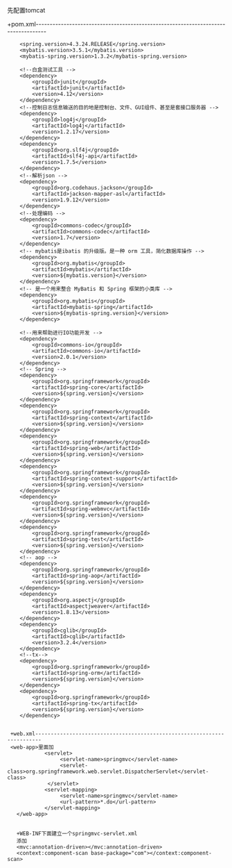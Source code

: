 先配置tomcat

+pom.xml----------------------------------------------------------------------------------

        <spring.version>4.3.24.RELEASE</spring.version>
        <mybatis.version>3.5.1</mybatis.version>
        <mybatis-spring.version>1.3.2</mybatis-spring.version>

        <!--白盒测试工具 -->
        <dependency>
            <groupId>junit</groupId>
            <artifactId>junit</artifactId>
            <version>4.12</version>
        </dependency>
        <!--控制日志信息输送的目的地是控制台、文件、GUI组件、甚至是套接口服务器 -->
        <dependency>
            <groupId>log4j</groupId>
            <artifactId>log4j</artifactId>
            <version>1.2.17</version>
        </dependency>
        <dependency>
            <groupId>org.slf4j</groupId>
            <artifactId>slf4j-api</artifactId>
            <version>1.7.5</version>
        </dependency>
        <!--解析json -->
        <dependency>
            <groupId>org.codehaus.jackson</groupId>
            <artifactId>jackson-mapper-asl</artifactId>
            <version>1.9.12</version>
        </dependency>
        <!--处理编码 -->
        <dependency>
            <groupId>commons-codec</groupId>
            <artifactId>commons-codec</artifactId>
            <version>1.7</version>
        </dependency>
        <!-- mybatis是ibatis 的升级版。是一种 orm 工具，简化数据库操作 -->
        <dependency>
            <groupId>org.mybatis</groupId>
            <artifactId>mybatis</artifactId>
            <version>${mybatis.version}</version>
        </dependency>
        <!-- 是一个用来整合 MyBatis 和 Spring 框架的小类库 -->
        <dependency>
            <groupId>org.mybatis</groupId>
            <artifactId>mybatis-spring</artifactId>
            <version>${mybatis-spring.version}</version>
        </dependency>

        <!--用来帮助进行IO功能开发 -->
        <dependency>
            <groupId>commons-io</groupId>
            <artifactId>commons-io</artifactId>
            <version>2.0.1</version>
        </dependency>
        <!-- Spring -->
        <dependency>
            <groupId>org.springframework</groupId>
            <artifactId>spring-core</artifactId>
            <version>${spring.version}</version>
        </dependency>
        <dependency>
            <groupId>org.springframework</groupId>
            <artifactId>spring-context</artifactId>
            <version>${spring.version}</version>
        </dependency>
        <dependency>
            <groupId>org.springframework</groupId>
            <artifactId>spring-web</artifactId>
            <version>${spring.version}</version>
        </dependency>
        <dependency>
            <groupId>org.springframework</groupId>
            <artifactId>spring-context-support</artifactId>
            <version>${spring.version}</version>
        </dependency>
        <dependency>
            <groupId>org.springframework</groupId>
            <artifactId>spring-webmvc</artifactId>
            <version>${spring.version}</version>
        </dependency>
        <dependency>
            <groupId>org.springframework</groupId>
            <artifactId>spring-test</artifactId>
            <version>${spring.version}</version>
        </dependency>
        <!-- aop -->
        <dependency>
            <groupId>org.springframework</groupId>
            <artifactId>spring-aop</artifactId>
            <version>${spring.version}</version>
        </dependency>
        <dependency>
            <groupId>org.aspectj</groupId>
            <artifactId>aspectjweaver</artifactId>
            <version>1.8.13</version>
        </dependency>
        <dependency>
            <groupId>cglib</groupId>
            <artifactId>cglib</artifactId>
            <version>3.2.4</version>
        </dependency>
        <!--tx-->
        <dependency>
            <groupId>org.springframework</groupId>
            <artifactId>spring-orm</artifactId>
            <version>${spring.version}</version>
        </dependency>
        <dependency>
            <groupId>org.springframework</groupId>
            <artifactId>spring-tx</artifactId>
            <version>${spring.version}</version>
        </dependency>
     
     
     +web.xml------------------------------------------------------------------------    
     <web-app>里面加
                <servlet>
                     <servlet-name>springmvc</servlet-name>
                     <servlet-class>org.springframework.web.servlet.DispatcherServlet</servlet-class>
                 </servlet>
                <servlet-mapping>
                     <servlet-name>springmvc</servlet-name>
                     <url-pattern>*.do</url-pattern>
                </servlet-mapping>  
       </web-app>  
       
       
       +WEB-INF下面建立一个springmvc-servlet.xml
       添加
       <mvc:annotation-driven></mvc:annotation-driven>
       <context:component-scan base-package="com"></context:component-scan>
